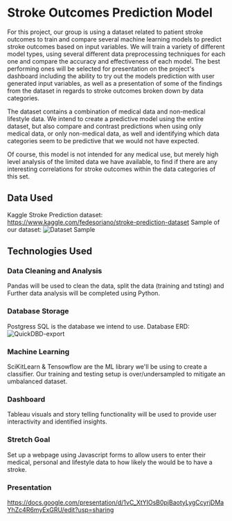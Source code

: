 

# Stroke Outcomes Prediction Model

For this project, our group is using a dataset related to patient stroke outcomes to train and compare several machine learning models to predict stroke outcomes based on input variables. We will train a variety of different model types, using several different data preprocessing techniques for each one and compare the accuracy and effectiveness of each model. The best performing ones will be selected for presentation on the project's dashboard including the ability to try out the models prediction with user generated input variables, as well as a presentation of some of the findings from the dataset in regards to stroke outcomes broken down by data categories.

The dataset contains a combination of medical data and non-medical lifestyle data. We intend to create a predictive model using the entire dataset, but also compare and contrast predictions when using only medical data, or only non-medical data, as well and identifying which data categories seem to be predictive that we would not have expected.

Of course, this model is not intended for any medical use, but merely high level analysis of the limited data we have available, to find if there are any interesting correlations for stroke outcomes within the data categories of this set.


## Data Used

Kaggle Stroke Prediction dataset: https://www.kaggle.com/fedesoriano/stroke-prediction-dataset
Sample of our dataset:
![Dataset Sample](https://user-images.githubusercontent.com/86027932/141658648-af4c5735-01f1-40b6-97e3-1f8d88a5c3f1.PNG)

## Technologies Used
### Data Cleaning and Analysis
Pandas will be used to clean the data, split the data (training and tsting) and Further data analysis will be completed using Python.

### Database Storage
Postgress SQL is the database we intend to use.
Database ERD:
![QuickDBD-export](https://user-images.githubusercontent.com/86027932/141658675-42095895-4ae5-43ff-af67-31071984344a.png)

### Machine Learning
SciKitLearn & Tensowflow are the ML library we'll be using to create a classifier. Our training and testing setup is over/undersampled to mitigate an umbalanced dataset.

### Dashboard
Tableau visuals and story telling functionality will be used to provide user interactivity and identified insights.

### Stretch Goal
Set up a webpage using Javascript forms to allow users to enter their medical, personal and lifestyle data to how likely the would be to have a stroke.

### Presentation
https://docs.google.com/presentation/d/1vC_XtYIOsB0pjBaotyLygCcyrjDMaYhZc4R6myExGRU/edit?usp=sharing
